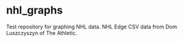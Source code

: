 # nhl_graphs
Test repository for graphing NHL data.
NHL Edge CSV data from Dom Luszczyszyn of The Athletic.
